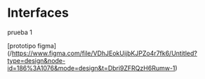 # Interfaces

prueba 1

[prototipo figma] (/https://www.figma.com/file/VDhJEokUijbKJPZo4r7fk6/Untitled?type=design&node-id=186%3A1076&mode=design&t=Dbri9ZFRQzH6Rumw-1)
